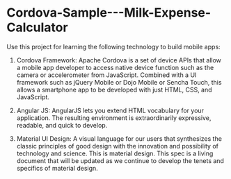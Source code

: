 # Cordova-Sample---Milk-Expense-Calculator

Use this project for learning the following technology to build mobile apps:

1) Cordova Framework: Apache Cordova is a set of device APIs that allow a mobile app developer to access native device function such as the camera or accelerometer from JavaScript. Combined with a UI framework such as jQuery Mobile or Dojo Mobile or Sencha Touch, this allows a smartphone app to be developed with just HTML, CSS, and JavaScript.

2) Angular JS: AngularJS lets you extend HTML vocabulary for your application. The resulting environment is extraordinarily expressive, readable, and quick to develop.

3) Material UI Design: A visual language for our users that synthesizes the classic principles of good design with the innovation and possibility of technology and science. This is material design. This spec is a living document that will be updated as we continue to develop the tenets and specifics of material design.
